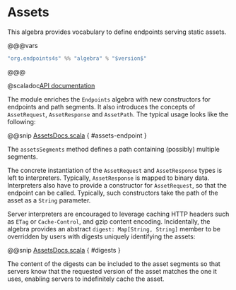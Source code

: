 # Assets

This algebra provides vocabulary to define endpoints serving static assets.

@@@vars
~~~ scala
"org.endpoints4s" %% "algebra" % "$version$"
~~~
@@@

@scaladoc[API documentation](endpoints4s.algebra.Assets)

The module enriches the `Endpoints` algebra with new constructors for endpoints and
path segments. It also introduces the concepts of `AssetRequest`, `AssetResponse`
and `AssetPath`. The typical usage looks like the following:

@@snip [AssetsDocs.scala](/algebras/algebra/src/test/scala/endpoints4s/algebra/AssetsDocs.scala) { #assets-endpoint }

The `assetsSegments` method defines a path containing (possibly) multiple segments.

The concrete instantiation of the `AssetRequest` and `AssetResponse` types is left to
interpreters. Typically, `AssetResponse` is mapped to binary data. Interpreters also
have to provide a constructor for `AssetRequest`, so that the endpoint can be called.
Typically, such constructors take the path of the asset as a `String` parameter.

Server interpreters are encouraged to leverage caching HTTP headers such as `ETag`
or `Cache-Control`, and gzip content encoding. Incidentally, the algebra provides
an abstract `digest: Map[String, String]` member to be overridden by users with
digests uniquely identifying the assets:

@@snip [AssetsDocs.scala](/algebras/algebra/src/test/scala/endpoints4s/algebra/AssetsDocs.scala) { #digests }

The content of the digests can be included to the asset segments so that servers
know that the requested version of the asset matches the one it uses, enabling servers
to indefinitely cache the asset.
